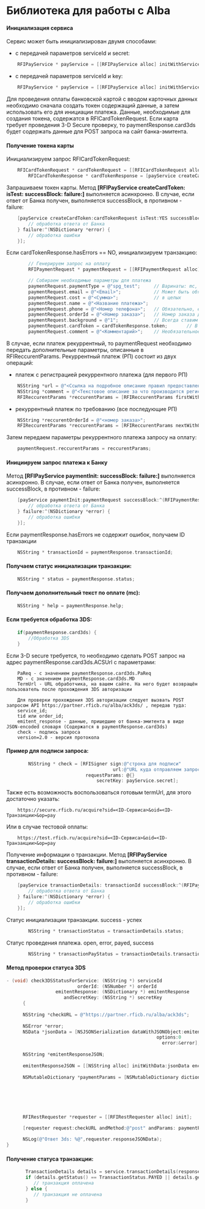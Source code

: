 Библиотека для работы c Alba
=============

#### Инициализация сервиса

Сервис может быть инициализирован двумя способами:

* с передачей параметров serviceId и secret:

```objective-c
	RFIPayService * payService = [[RFIPayService alloc] initWithServiceId:@"12345" andSecret:@"abcd1234"];
```

* с передачей параметров serviceId и key:

```objective-c
	RFIPayService * payService = [[RFIPayService alloc] initWithServiceId:@"12345" andKey:@"abcd1234"];
```

Для проведения оплаты банковской картой с вводом карточных данных необходимо сначала создать токен содержащий данные,
а затем использовать его для инициации платежа. Данные, необходимые для создания токена, содержатся в RFICardTokenRequest.
Если карта требует проведения 3-D Secure проверку, то paymentResponse.card3ds будет содержать данные
для POST запроса на сайт банка-эмитента.

#### Получение токена карты

Инициализируем запрос RFICardTokenRequest:

```objective-c
   	RFICardTokenRequest * cardTokenRequest = [[RFICardTokenRequest alloc] initWithServiceId:payService.serviceId andCard:@"<Номер карты>" andExpMonth:@"<Месяц>" andExpYear:@"<Год>" andCvc:@"<CVC>" andCardHolder:@"<Владелец карты>"];
        RFICardTokenResponse * cardTokenResponse = [payService createCardToken:cardTokenRequest isTest:YES];
```

Запрашиваем токен карты. Метод **[RFIPayService createCardToken: isTest: successBlock: failure:]** выполняется асинхронно. В случае, если ответ от Банка получен, выполняется successBlock, в противном - failure:

```objective-c
	[payService createCardToken:cardTokenRequest isTest:YES successBlock:^(RFICardTokenResponse *response) {
		// обработка ответа от Банка
	} failure:^(NSDictionary *error) {
  		// обработка ошибки
	}];
```

Если cardTokenResponse.hasErrors == NO, инициализируем транзакцию:

```objective-c
        // Генерируем запрос на оплату
        RFIPaymentRequest * paymentRequest = [[RFIPaymentRequest alloc] init];

        // Собираем необходимые параметры для платежа
        paymentRequest.paymentType = @"spg_test";     // Варинаты: mc, qiwi, spg, spg_test
        paymentRequest.email = @"<Email>";            // Может быть обязательным, в зависисмости от настроек сервиса
        paymentRequest.cost = @"<Сумма>";             // в целых
        paymentRequest.name = @"<Название платежа>";        
        paymentRequest.phone = @"<Номер телефона>";   // Обязательно, если канал оплаты mc, qiwi
        paymentRequest.orderId = @"<Номер заказа>";   // Номер заказа должен быть уникальным. Необязательное поле
        paymentRequest.background = @"1";             // Всегда ставим 1
        paymentRequest.cardToken = cardTokenResponse.token;       // В случае, если канал оплаты spg или spg_test        
        paymentRequest.comment = @"<Комментарий>";    // Необязательное поле
```

В случае, если платеж рекуррентный, то paymentRequest необходимо передать дополнительные параметры, описанные в RFIReccurentParams. Рекуррентный платеж (РП) состоит из двух операций:
	
* платеж с регистрацией рекуррентного платежа (для первого РП)

```objective-c
	NSString *url = @"<Ссылка на подробное описание правил предоставления рекуррентного платежа>";
	NSString *comment = @"<Текстовое описание за что производится регистрация РП>";
	RFIReccurentParams *reccurentParams = [RFIReccurentParams firstWithUrl:url andComment:comment];
```

* рекуррентный платеж по требованию (все последующие РП)

```objective-c
	NSString *reccurentOrderId = @"<номер заказа>";
	RFIReccurentParams *reccurentParams = [RFIReccurentParams nextWithOrderId:reccurentOrderId];
```

Затем передаем параметры рекуррентного платежа запросу на оплату:

```objective-c
	paymentRequest.reccurentParams = reccurentParams;
```

#### Инициируем запрос платежа к Банку

Метод **[RFIPayService paymentInit: successBlock: failure:]** выполняется асинхронно. В случае, если ответ от Банка получен, выполняется successBlock, в противном - failure:

```objective-c
   	[payService paymentInit:paymentRequest successBlock:^(RFIPaymentResponse *response) {
   		// обработка ответа от Банка
	} failure:^(NSDictionary *error) {
		// обработка ошибки
	}];
```

Если paymentResponse.hasErrors не содержит ошибок, получаем ID транзакции

```objective-c
  	NSString * transactionId = paymentResponse.transactionId;
```

#### Получаем статус инициализации транзакции:

```objective-c
 	NSString * status = paymentResponse.status;
```

#### Получаем дополнительный текст по оплате (mc):

```objective-c
	NSString * help = paymentResponse.help;
```

#### Если требуется обработка 3DS:

```objective-c
	if(paymentResponse.card3ds) {
		//Обработка 3DS
	}
```

Если 3-D secure требуется, то необходимо сделать POST запрос на адрес paymentResponse.card3ds.ACSUrl с параметрами:

        PaReq - с значением paymentResponse.card3ds.PaReq
        MD - с значением paymentResponse.card3ds.MD
        TermUrl - URL обработчика, на вашем сайте. На него будет возвращён пользователь после прохождения 3DS авторизации       
                
        Для проверки прохождения 3DS авторизации следует вызвать POST запросом API https://partner.rficb.ru/alba/ack3ds/ , передав туда:
        service_id;
        tid или order_id;
        emitent_response - данные, пришедшие от банка-эмитента в виде JSON-encoded словаря (Содержатся в paymentResponse.card3ds)
        check - подпись запроса
        version=2.0 - версия протокола
                

#### Пример для подписи запроса:

```objective-c
        NSString * check = [RFISigner sign:@"строка для подписи"
                                       url:@"URL куда отправляем запрос"
                             requestParams: @{}
                                 secretKey: payService.secret];
```

Также есть возможность воспользоваться готовым termUrl, для этого достаточно указать:

        https://secure.rficb.ru/acquire?sid=<ID-Сервиса>&oid=<ID-Транзакции>&op=pay
                
Или в случае тестовой оплаты:

        https://test.rficb.ru/acquire?sid=<ID-Сервиса>&oid=<ID-Транзакции>&op=pay
          
Получение информации о транзакции. Метод **[RFIPayService transactionDetails: successBlock: failure:]** выполняется асинхронно. В случае, если ответ от Банка получен, выполняется successBlock, в противном - failure:

```objective-c
 	[payService transactionDetails: transactionId successBlock:^(RFIPaymentResponse *response) {
 		// обработка ответа от Банка
	} failure:^(NSDictionary *error) {
		// обработка ошибки
	}];
```

Статус инициализации транзакции. success - успех

```objective-c
        NSString * transactionStatus = transactionDetails.status;
```

Статус проведения платежа. open, error, payed, success

```objective-c
        NSString * transactionPayStatus = transactionDetails.transactionStatus;
```

#### Метод проверки статуса 3DS

```objective-c
- (void) check3DSStatusForService: (NSString *) serviceId
                          orderId: (NSNumber *) orderId
                  emitentResponse: (NSDictionary *) emitentResponse
                     andSecretKey: (NSString *) secretKey
      {
    
      NSString *checkURL = @"https://partner.rficb.ru/alba/ack3ds";
    
      NSError *error;
      NSData *jsonData = [NSJSONSerialization dataWithJSONObject:emitentResponse
                                                       options:0
                                                         error:&error];
    
      NSString *emitentResponseJSON;
   
      emitentResponseJSON = [[NSString alloc] initWithData:jsonData encoding:NSUTF8StringEncoding];
    
      NSMutableDictionary *paymentParams = [NSMutableDictionary dictionaryWithDictionary:@{
                                                                                         @"service_id": serviceId,
                                                                                         @"tid": [orderId stringValue],
                                                                                         @"emitent_response": emitentResponseJSON,
                                                                                         @"version": @"2.0"
                                                                                         }];
    
      RFIRestRequester *requester = [[RFIRestRequester alloc] init];
    
      [requester request:checkURL andMethod:@"post" andParams: paymentParams andSecret:secretKey];

      NSLog(@"Ответ 3ds: %@",requester.responseJSONData);  
}
```

#### Получение статуса транзакции:

```objective-c
       TransactionDetails details = service.transactionDetails(response.getSessionKey());
       if (details.getStatus() == TransactionStatus.PAYED || details.getStatus() == TransactionStatus.SUCCESS) {
          // транзакция оплачена
       } else {
          // транзакция не оплачена
       }
```


